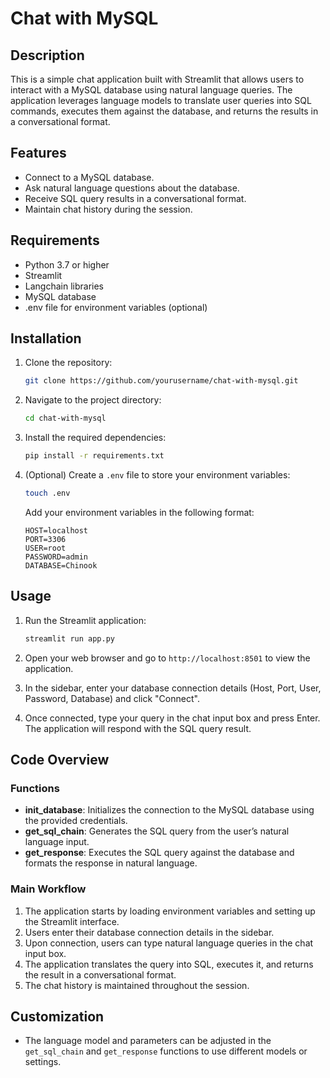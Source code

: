 # Chat with MySQL

## Description

This is a simple chat application built with Streamlit that allows users to interact with a MySQL database using natural language queries. The application leverages language models to translate user queries into SQL commands, executes them against the database, and returns the results in a conversational format.

## Features

- Connect to a MySQL database.
- Ask natural language questions about the database.
- Receive SQL query results in a conversational format.
- Maintain chat history during the session.

## Requirements

- Python 3.7 or higher
- Streamlit
- Langchain libraries
- MySQL database
- .env file for environment variables (optional)

## Installation

1. Clone the repository:

    ```sh
    git clone https://github.com/yourusername/chat-with-mysql.git
    ```

2. Navigate to the project directory:

    ```sh
    cd chat-with-mysql
    ```

3. Install the required dependencies:

    ```sh
    pip install -r requirements.txt
    ```

4. (Optional) Create a `.env` file to store your environment variables:

    ```sh
    touch .env
    ```

    Add your environment variables in the following format:

    ```env
    HOST=localhost
    PORT=3306
    USER=root
    PASSWORD=admin
    DATABASE=Chinook
    ```

## Usage

1. Run the Streamlit application:

    ```sh
    streamlit run app.py
    ```

2. Open your web browser and go to `http://localhost:8501` to view the application.

3. In the sidebar, enter your database connection details (Host, Port, User, Password, Database) and click "Connect".

4. Once connected, type your query in the chat input box and press Enter. The application will respond with the SQL query result.

## Code Overview

### Functions

- **init_database**: Initializes the connection to the MySQL database using the provided credentials.
- **get_sql_chain**: Generates the SQL query from the user’s natural language input.
- **get_response**: Executes the SQL query against the database and formats the response in natural language.

### Main Workflow

1. The application starts by loading environment variables and setting up the Streamlit interface.
2. Users enter their database connection details in the sidebar.
3. Upon connection, users can type natural language queries in the chat input box.
4. The application translates the query into SQL, executes it, and returns the result in a conversational format.
5. The chat history is maintained throughout the session.

## Customization

- The language model and parameters can be adjusted in the `get_sql_chain` and `get_response` functions to use different models or settings.

